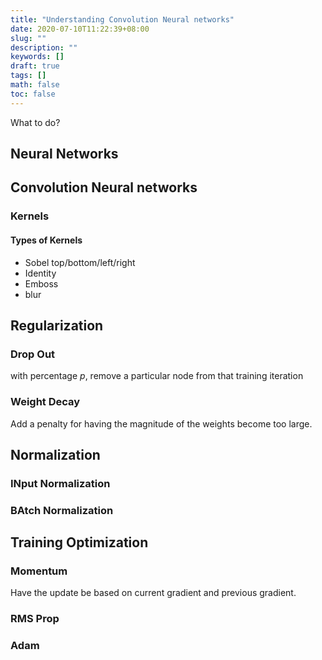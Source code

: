 ```yaml
---
title: "Understanding Convolution Neural networks"
date: 2020-07-10T11:22:39+08:00
slug: ""
description: ""
keywords: []
draft: true
tags: []
math: false
toc: false
---
```


What to do?

## Neural Networks

## Convolution Neural networks

### Kernels

#### Types of Kernels

- Sobel top/bottom/left/right
- Identity
- Emboss
- blur

## Regularization

### Drop Out

with percentage $p$, remove a particular node from that training iteration

### Weight Decay

Add a penalty for having the magnitude of the weights become too large.

## Normalization

### INput Normalization

### BAtch Normalization

## Training Optimization

### Momentum

Have the update be based on current gradient and previous gradient.

### RMS Prop

### Adam
